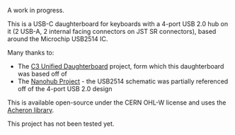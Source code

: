A work in progress.

This is a USB-C daughterboard for keyboards with a 4-port USB 2.0 hub on it (2 USB-A, 2 internal facing connectors on JST SR connectors), based around the Microchip USB2514 IC. 

Many thanks to:
* The [C3 Unified Daughterboard](https://github.com/ai03-2725/Unified-Daughterboard) project, form which this daughterboard was based off of 
* The [Nanohub Project](https://hackaday.io/project/20790-nanohub-tiny-usb-20-and-30-hubs) - the USB2514 schematic was partially referenced off of the 4-port USB 2.0 design 

This is available open-source under the CERN OHL-W license and uses the [Acheron library](https://github.com/AcheronProject/AcheronLibrary). 

This project has not been tested yet.